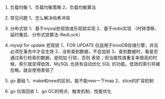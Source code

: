 1. 负载均衡
    1、负载均衡策略
    2、负载均衡算法

2. 常见问题
    1、怎么解决哈希冲突

3. 分布式锁
    1、基于mysql悲观锁或乐观锁实现
    2、基于redis实现
        （时钟漂移、延时重启、分布式锁算法-RedLock）

4. mysql for update 悲观锁
    1、FOR UPDATE 仅适用于InnoDB存储引擎，并且必须在事务中才会生效
    2、没有查到数据，不会加锁
    3、查到数据时，看是否通过索引检索的数据，是则加 行锁，否则 表锁；但当属性值重复率很高的时候，索引就变得低效，MySQL 也具有自动优化 SQL 的功能。低效的索引将被忽略。就会使用表锁了

5. go 基础
    1、make和new的区别，能不能new一下map
    2、slice的扩容机制

6. go 垃圾回收
    1、go GC的特点、触发机制、性能优化